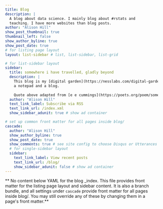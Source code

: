 ```yaml
---
title: Blog
description: |
  A blog about data science. I mainly blog about #rstats and
  teaching. I have more websites than blog posts.
author: "Alison Hill"
show_post_thumbnail: true
thumbnail_left: false
show_author_byline: true
show_post_date: true
# for listing page layout
layout: list-sidebar # list, list-sidebar, list-grid

# for list-sidebar layout
sidebar: 
  title: somewhere i have travelled, gladly beyond
  description: |
    This blog is my [digital garden](https://nesslabs.com/digital-garden-set-up), somewhere between
    a notepad and a blog.
    
    Quote above adapted from [e e cummings](https://poets.org/poem/somewhere-i-have-never-travelledgladly-beyond).
  author: "Alison Hill"
  text_link_label: Subscribe via RSS
  text_link_url: /index.xml
  show_sidebar_adunit: true # show ad container

# set up common front matter for all pages inside blog/
cascade:
  author: "Alison Hill"
  show_author_byline: true
  show_post_date: true
  show_comments: true # see site config to choose Disqus or Utterances
  # for single-sidebar layout
  sidebar:
    text_link_label: View recent posts
    text_link_url: /blog/
    show_sidebar_adunit: false # show ad container
---
```


** No content below YAML for the blog _index. This file provides front matter for the listing page layout and sidebar content. It is also a branch bundle, and all settings under `cascade` provide front matter for all pages inside blog/. You may still override any of these by changing them in a page's front matter.**
